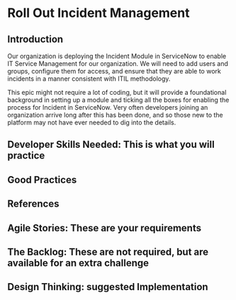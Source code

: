 
# Roll Out Incident Management

## Introduction

Our organization is deploying the Incident Module in ServiceNow to enable IT Service Management for our organization. We will need to add users and groups, configure them for access, and ensure that they are able to work incidents in a manner consistent with  ITIL methodology.

This epic might not require a lot of coding, but it will provide a foundational background in setting up a module and ticking all the boxes for enabling the process for Incident in ServiceNow. Very often developers joining an organization arrive long after this has been done, and so those new to the platform may not have ever needed to dig into the details. 

## Developer Skills Needed: This is what you will practice


## Good Practices


## References


## Agile Stories: These are your requirements


## The Backlog: These are not required, but are available for an extra challenge


## Design Thinking: suggested Implementation



